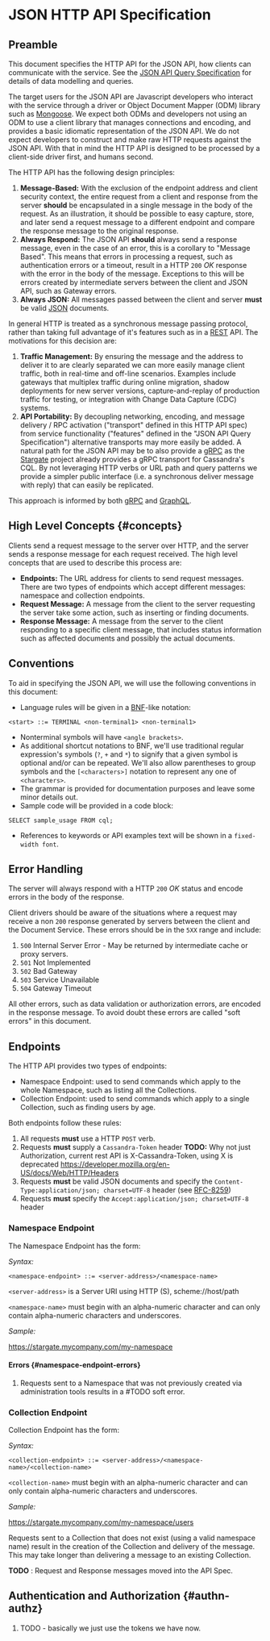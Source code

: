 # JSON HTTP API Specification

## Preamble

This document specifies the HTTP API for the JSON API, how clients can
communicate with the service. See the [JSON API Query Specification](json-spec.md) for
details of data modelling and queries.

The target users for the JSON API are Javascript developers who interact
with the service through a driver or Object Document Mapper (ODM)
library such as [Mongoose](https://github.com/Automattic/mongoose). We
expect both ODMs and developers not using an ODM to use a client library
that manages connections and encoding, and provides a basic idiomatic
representation of the JSON API. We do not expect developers to construct
and make raw HTTP requests against the JSON API. With that in mind the
HTTP API is designed to be processed by a client-side driver first, and
humans second.

The HTTP API has the following design principles:

1.  **Message-Based:** With the exclusion of the endpoint address and
    client security context, the entire request from a client and
    response from the server **should** be encapsulated in a single
    message in the body of the request. As an illustration, it should be
    possible to easy capture, store, and later send a request message to
    a different endpoint and compare the response message to the
    original response.
2.  **Always Respond:** The JSON API **should** always send a response
    message, even in the case of an error, this is a corollary to
    "Message Based". This means that errors in processing a request,
    such as authentication errors or a timeout, result in a HTTP `200`
    *OK* response with the error in the body of the message. Exceptions
    to this will be errors created by intermediate servers between the
    client and JSON API, such as Gateway errors.
3.  **Always JSON:** All messages passed between the client and server
    **must** be valid [JSON](https://www.json.org/) documents.

In general HTTP is treated as a synchronous message passing protocol,
rather than taking full advantage of it's features such as in a
[REST](https://en.wikipedia.org/wiki/Representational_state_transfer)
API. The motivations for this decision are:

1.  **Traffic Management:** By ensuring the message and the address to
    deliver it to are clearly separated we can more easily manage client
    traffic, both in real-time and off-line scenarios. Examples include
    gateways that multiplex traffic during online migration, shadow
    deployments for new server versions, capture-and-replay of
    production traffic for testing, or integration with Change Data
    Capture (CDC) systems.
2.  **API Portability:** By decoupling networking, encoding, and message
    delivery / RPC activation ("transport" defined in this HTTP API
    spec) from service functionality ("features" defined in the "JSON
    API Query Specification") alternative transports may more easily be
    added. A natural path for the JSON API may be to also provide a
    [gRPC](https://grpc.io/) as the [Stargate](https://stargate.io/)
    project already provides a gRPC transport for Cassandra's CQL. By
    not leveraging HTTP verbs or URL path and query patterns we provide
    a simpler public interface (i.e. a synchronous deliver message with
    reply) that can easily be replicated.

This approach is informed by both [gRPC](https://grpc.io/) and
[GraphQL](https://graphql.org/).

## High Level Concepts {#concepts}

Clients send a request message to the server over HTTP, and the server
sends a response message for each request received. The high level
concepts that are used to describe this process are:

-   **Endpoints:** The URL address for clients to send request messages.
    There are two types of endpoints which accept different messages:
    namespace and collection endpoints.
-   **Request Message:** A message from the client to the server
    requesting the server take some action, such as inserting or finding
    documents.
-   **Response Message:** A message from the server to the client
    responding to a specific client message, that includes status
    information such as affected documents and possibly the actual
    documents.

## Conventions

To aid in specifying the JSON API, we will use the following conventions
in this document:

-   Language rules will be given in a
    [BNF](http://en.wikipedia.org/wiki/Backus%E2%80%93Naur_Form)-like
    notation:

```
<start> ::= TERMINAL <non-terminal1> <non-terminal1>
```

-   Nonterminal symbols will have `<angle brackets>`.
-   As additional shortcut notations to BNF, we'll use traditional
    regular expression's symbols (`?`, `+` and `*`) to signify that a
    given symbol is optional and/or can be repeated. We'll also allow
    parentheses to group symbols and the `[<characters>]` notation to
    represent any one of `<characters>`.
-   The grammar is provided for documentation purposes and leave some
    minor details out.
-   Sample code will be provided in a code block:

```
SELECT sample_usage FROM cql;
```

-   References to keywords or API examples text will be shown in a
    `fixed-width font`.

## Error Handling

The server will always respond with a HTTP `200` *OK* status and encode
errors in the body of the response.

Client drivers should be aware of the situations where a request may
receive a non `200` response generated by servers between the client and
the Document Service. These errors should be in the `5XX` range and
include:

1.  `500` Internal Server Error - May be returned by intermediate cache
    or proxy servers.
2.  `501` Not Implemented
3.  `502` Bad Gateway
4.  `503` Service Unavailable
5.  `504` Gateway Timeout

All other errors, such as data validation or authorization errors, are
encoded in the response message. To avoid doubt these errors are called
"soft errors" in this document.

## Endpoints

The HTTP API provides two types of endpoints:

-   Namespace Endpoint: used to send commands which apply to the whole
    Namespace, such as listing all the Collections.
-   Collection Endpoint: used to send commands which apply to a single
    Collection, such as finding users by age.

Both endpoints follow these rules:

1.  All requests **must** use a HTTP `POST` verb.
2.  Requests **must** supply a `Cassandra-Token` header **TODO:** Why
    not just Authorization, current rest API is X-Cassandra-Token, using
    X is deprecated
    https://developer.mozilla.org/en-US/docs/Web/HTTP/Headers
3.  Requests **must** be valid JSON documents and specify the
    `Content-Type:application/json; charset=UTF-8` header (see
    [RFC-8259](https://www.rfc-editor.org/rfc/rfc8259.html#page-11))
4.  Requests **must** specify the
    `Accept:application/json; charset=UTF-8` header

### Namespace Endpoint

The Namespace Endpoint has the form:

*Syntax:*

```
<namespace-endpoint> ::= <server-address>/<namespace-name>
```

`<server-address>` is a Server URI using HTTP (S), scheme://host/path

`<namespace-name>` must begin with an alpha-numeric character and
can only contain alpha-numeric characters and underscores.

*Sample:*

https://stargate.mycompany.com/my-namespace

#### Errors {#namespace-endpoint-errors}

1.  Requests sent to a Namespace that was not previously created via
    administration tools results in a #TODO soft error.

### Collection Endpoint

Collection Endpoint has the form:

*Syntax:*

```
<collection-endpoint> ::= <server-address>/<namespace-name>/<collection-name>
```

`<collection-name>` must begin with an alpha-numeric character
and can only contain alpha-numeric characters and underscores.

*Sample:*

https://stargate.mycompany.com/my-namespace/users

Requests sent to a Collection that does not exist (using a valid
namespace name) result in the creation of the Collection and delivery of
the message. This may take longer than delivering a message to an
existing Collection.

**TODO** : Request and Response messages moved into the API Spec.

## Authentication and Authorization {#authn-authz}

1.  TODO - basically we just use the tokens we have now.
